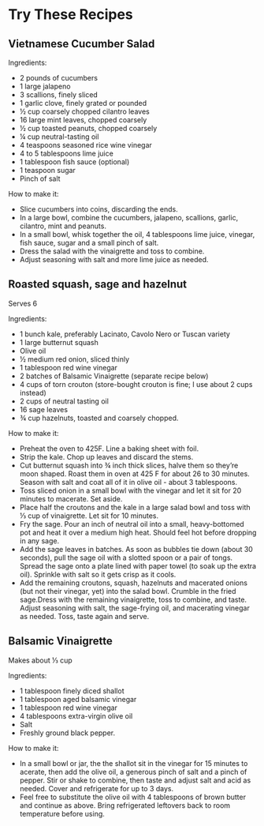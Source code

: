 # Try These Recipes

## Vietnamese Cucumber Salad
Ingredients:
* 2 pounds of cucumbers
* 1 large jalapeno
* 3 scallions, finely sliced
* 1 garlic clove, finely grated or pounded
* ½ cup coarsely chopped cilantro leaves
* 16 large mint leaves, chopped coarsely
* ½ cup toasted peanuts, chopped coarsely
* ¼ cup neutral-tasting oil
* 4 teaspoons seasoned rice wine vinegar
* 4 to 5 tablespoons lime juice
* 1 tablespoon fish sauce (optional)
* 1 teaspoon sugar
* Pinch of salt

How to make it:
* Slice cucumbers into coins, discarding the ends.
* In a large bowl, combine the cucumbers, jalapeno, scallions, garlic, cilantro, mint and peanuts.
* In a small bowl, whisk together the oil, 4 tablespoons lime juice, vinegar, fish sauce, sugar and a small pinch of salt.
* Dress the salad with the vinaigrette and toss to combine.
* Adjust seasoning with salt and more lime juice as needed.

## Roasted squash, sage and hazelnut
Serves 6

Ingredients:
* 1 bunch kale, preferably Lacinato, Cavolo Nero or Tuscan variety
* 1 large butternut squash
* Olive oil
* ½ medium red onion, sliced thinly
* 1 tablespoon red wine vinegar
* 2 batches of Balsamic Vinaigrette (separate recipe below)
* 4 cups of torn crouton (store-bought crouton is fine; I use about 2 cups instead)
* 2 cups of neutral tasting oil
* 16 sage leaves
* ¾ cup hazelnuts, toasted and coarsely chopped.

How to make it:
* Preheat the oven to 425F. Line a baking sheet with foil.
* Strip the kale. Chop up leaves and discard the stems.
* Cut butternut squash into ¾ inch thick slices, halve them so they’re moon shaped. Roast them in oven at 425 F for about 26 to 30 minutes. Season with salt and coat all of it in olive oil - about 3 tablespoons.
* Toss sliced onion in a small bowl with the vinegar and let it sit for 20 minutes to macerate. Set aside.
* Place half the croutons and the kale in a large salad bowl and toss with ⅓ cup of vinaigrette. Let sit for 10 minutes.
* Fry the sage. Pour an inch of neutral oil into a small, heavy-bottomed pot and heat it over a medium high heat. Should feel hot before dropping in any sage.
* Add the sage leaves in batches. As soon as bubbles tie down (about 30 seconds), pull the sage oil with a slotted spoon or a pair of tongs. Spread the sage onto a plate lined with paper towel (to soak up the extra oil). Sprinkle with salt so it gets crisp as it cools.
* Add the remaining croutons, squash, hazelnuts and macerated onions (but not their vinegar, yet) into the salad bowl. Crumble in the fried sage.Dress with the remaining vinaigrette, toss to combine, and taste. Adjust seasoning with salt, the sage-frying oil, and macerating vinegar as needed. Toss, taste again and serve.

## Balsamic Vinaigrette
Makes about ⅓ cup

Ingredients:
* 1 tablespoon finely diced shallot
* 1 tablespoon aged balsamic vinegar
* 1 tablespoon red wine vinegar
* 4 tablespoons extra-virgin olive oil
* Salt
* Freshly ground black pepper.

How to make it:
* In a small bowl or jar, the the shallot sit in the vinegar for 15 minutes to acerate, then add the olive oil, a generous pinch of salt and a pinch of pepper. Stir or shake to combine, then taste and adjust salt and acid as needed. Cover and refrigerate for up to 3 days.
* Feel free to substitute the olive oil with 4 tablespoons of brown butter and continue as above. Bring refrigerated leftovers back to room temperature before using.
